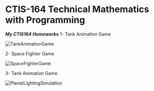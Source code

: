 # CTIS-164 Technical Mathematics with Programming
***********My CTIS164 Homeworks***********
1- Tank Animation Game

![TankAnimationGame](https://user-images.githubusercontent.com/127527448/224369654-10d303f2-cf6e-4e10-ab99-0c3a8e156519.png)

2- Space Fighter Game

![SpaceFighterGame](https://user-images.githubusercontent.com/127527448/224369711-f606fc50-8c01-4d35-8865-738a5936c7b2.png)

3- Tank Animation Game

![PlanetLightingSimulation](https://user-images.githubusercontent.com/127527448/224369796-fde6b9eb-3aeb-4483-afc8-b7e188838c38.png)
